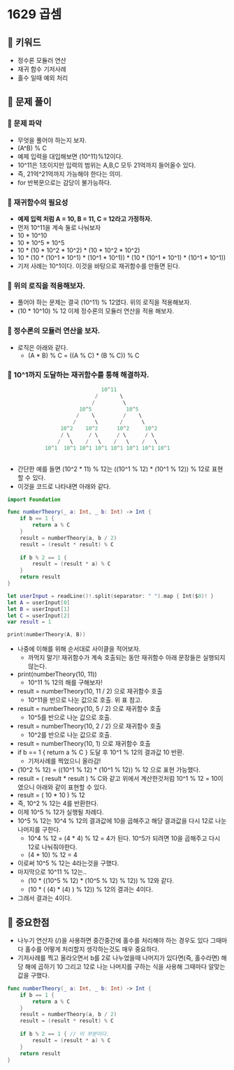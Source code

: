 # 1629 곱셈

## 🍎 키워드
- 정수론 모듈러 연산
- 재귀 함수 기저사례
- 홀수 일때 예외 처리

## 🍎 문제 풀이
### 📖 문제 파악
- 무엇을 풀어야 하는지 보자.
- (A^B) % C
- 예제 입력을 대입해보면 (10^11)%12이다.
- 10^11은 1조이지만 입력의 범위는 A,B,C 모두 21억까지 들어올수 있다.
- 즉, 21억^21억까지 가능해야 한다는 의미.
- for 반복문으로는 감당이 불가능하다.

### 📖 재귀함수의 필요성
- **예제 입력 처럼 A = 10, B = 11, C = 12라고 가정하자.**
- 먼저 10^11을 계속 둘로 나눠보자
- 10 * 10^10
- 10 * 10^5 * 10^5
- 10 * (10 * 10^2 * 10^2) * (10 * 10^2 * 10^2)
- 10 * (10 * (10^1 * 10^1) * (10^1 * 10^1)) * (10 * (10^1 * 10^1) * (10^1 * 10^1))
- 기저 사례는 10^1이다. 이것을 바탕으로 재귀함수를 만들면 된다.

### 📖 위의 로직을 적용해보자.
- 풀어야 하는 문제는 결국 (10^11) % 12였다. 위의 로직을 적용해보자.
- (10 * 10^10) % 12 이제 정수론의 모듈러 연산을 적용 해보자.

### 📖 정수론의 모듈러 연산을 보자.
- 로직은 아래와 같다.
    - (A * B) % C = ((A % C) * (B % C)) % C

### 📖 10^1까지 도달하는 재귀함수를 통해 해결하자.
```swift
                              10^11
                            /       \
                           /         \
                       10^5           10^5
                      /    \         /    \
                     /      \       /      \
                 10^2    10^2      10^2     10^2
                 / \      / \      / \      / \
                /   \    /   \    /   \    /   \
            10^1  10^1 10^1 10^1 10^1 10^1 10^1 10^1
 
```
- 간단한 예를 들면 (10^2 * 11) % 12는 ((10^1 % 12) * (10^1 % 12)) % 12로 표현할 수 있다.
- 이것을 코드로 나타내면 아래와 같다.
```swift
import Foundation

func numberTheory(_ a: Int, _ b: Int) -> Int {
    if b == 1 {
        return a % C
    }
    result = numberTheory(a, b / 2) 
    result = (result * result) % C
    
    if b % 2 == 1 {
        result = (result * a) % C
    }
    return result
}

let userInput = readLine()!.split(separator: " ").map { Int($0)! }
let A = userInput[0]
let B = userInput[1]
let C = userInput[2]
var result = 1

print(numberTheory(A, B))
```
- 나중에 이해를 위해 순서대로 사이클을 적어보자.
    - 까먹지 말기! 재귀함수가 계속 호출되는 동안 재귀함수 아래 문장들은 실행되지 않는다.
- print(numberTheory(10, 11))
    - 10^11 % 12의 해를 구해보자!
- result = numberTheory(10, 11 / 2) 으로 재귀함수 호출
    - 10^11을 반으로 나눈 값으로 호출. 위 표 참고.
- result = numberTheory(10, 5 / 2) 으로 재귀함수 호출
    - 10^5를 반으로 나눈 값으로 호출. 
- result = numberTheory(10, 2 / 2) 으로 재귀함수 호출
    - 10^2를 반으로 나눈 값으로 호출. 
- result = numberTheory(10, 1) 으로 재귀함수 호출
- if b == 1 { return a % C } 도달 후 10^1 % 12의 결과값 10 반환. 
    - 기저사례를 찍었으니 올라감!
- (10^2 % 12) = ((10^1 % 12) * (10^1 % 12)) % 12 으로 표현 가능했다.
-   result    = (   result   *    result  ) % C와 같고 위에서 계산한것처럼 10^1 % 12 = 10이였으니 아래와 같이 표현할 수 있다.
-   result    = (    10      *      10    ) % 12
- 즉, 10^2 % 12는 4를 반환한다.
- 이제 10^5 % 12가 실행될 차례다.
- 10^5 % 12는 10^4 % 12의 결과값에 10을 곱해주고 해당 결과값을 다시 12로 나눈 나머지를 구한다. 
    - 10^4 % 12 = (4 * 4) % 12 = 4가 된다. 10^5가 되려면 10을 곱해주고 다시 12로 나눠줘야한다.
    - (4 * 10) % 12 = 4
- 이로써 10^5 % 12는 4라는것을 구했다.
- 마지막으로 10^11 % 12는..
    - (10 * ((10^5 % 12) * (10^5 % 12) % 12)) % 12와 같다.
    - (10 * (    (4)     *     (4)   ) % 12)) % 12의 결과는 4이다.
- 그래서 결과는 4이다.

## 🍎 중요한점
- 나누기 연산자 (/)을 사용하면 중간중간에 홀수를 처리해야 하는 경우도 있다 그때마다 홀수를 어떻게 처리할지 생각하는것도 매우 중요하다.
- 기저사례를 찍고 올라오면서 b를 2로 나누었을때 나머지가 있다면(즉, 홀수라면) 해당 해에 곱하기 10 그리고 12로 나눈 나머지를 구하는 식을 사용해 그때마다 알맞는 값을 구했다.
```swift
func numberTheory(_ a: Int, _ b: Int) -> Int {
    if b == 1 {
        return a % C
    }
    result = numberTheory(a, b / 2)
    result = (result * result) % C
    
    if b % 2 == 1 { // 이 부분이다.
        result = (result * a) % C
    }
    return result
}
```
    
